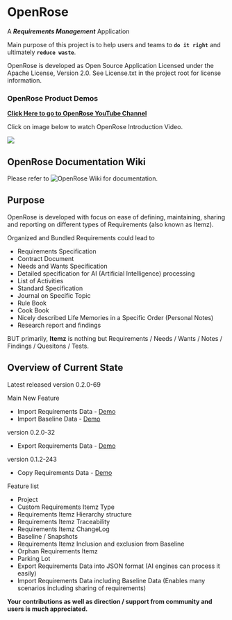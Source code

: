# OpenRose

A ***Requirements Management*** Application

Main purpose of this project is to help users and teams to **`do it right`** and ultimately **`reduce waste`**.

OpenRose is developed as Open Source Application Licensed under the Apache License, Version 2.0. See License.txt in the project root for license information.

### OpenRose Product Demos

**[Click Here to go to OpenRose YouTube Channel](https://www.youtube.com/@openroserm)**

Click on image below to watch OpenRose Introduction Video.

[<img src="https://i.ytimg.com/vi/P0x3ZaHg8sA/hqdefault.jpg?sqp=-oaymwEcCNACELwBSFXyq4qpAw4IARUAAIhCGAFwAcABBg==&rs=AOn4CLCXYp_Ee2ycg0Lm_GlntHkGiYBJyQ">](https://www.youtube.com/watch?v=P0x3ZaHg8sA)

## OpenRose Documentation Wiki

Please refer to ![OpenRose Wiki](https://github.com/OpenRose/OpenRose/wiki) for documentation. 

## Purpose

OpenRose is developed with focus on ease of defining, maintaining, sharing and reporting on different types of Requirements (also known as Itemz).

Organized and Bundled Requirements could lead to

- Requirements Specification
- Contract Document
- Needs and Wants Specification
- Detailed specification for AI (Artificial Intelligence) processing
- List of Activities
- Standard Specification
- Journal on Specific Topic
- Rule Book
- Cook Book
- Nicely described Life Memories in a Specific Order (Personal Notes)
- Research report and findings

BUT primarily, **Itemz** is nothing but Requirements / Needs / Wants / Notes / Findings / Quesitons / Tests.

## Overview of Current State

Latest released version 0.2.0-69

Main New Feature
 - Import Requirements Data - [Demo](https://www.youtube.com/watch?v=TAXf8oQlvC8)
 - Import Baseline Data - [Demo](https://www.youtube.com/watch?v=Xq2rQMxb_Io)

version 0.2.0-32
 - Export Requirements Data - [Demo](https://www.youtube.com/watch?v=1Y9MAcyOjWg)

version 0.1.2-243
 - Copy Requirements Data - [Demo](https://www.youtube.com/watch?v=2bExGaaQSVc)

Feature list

 - Project
 - Custom Requirements Itemz Type
 - Requirements Itemz Hierarchy structure
 - Requirements Itemz Traceability
 - Requirements Itemz ChangeLog
 - Baseline / Snapshots
 - Requirements Itemz Inclusion and exclusion from Baseline
 - Orphan Requirements Itemz
 - Parking Lot
 - Export Requirements Data into JSON format (AI engines can process it easily)
 - Import Requirements Data including Baseline Data (Enables many scenarios including sharing of requirements)

**Your contributions as well as direction / support from community and users is much appreciated.**
